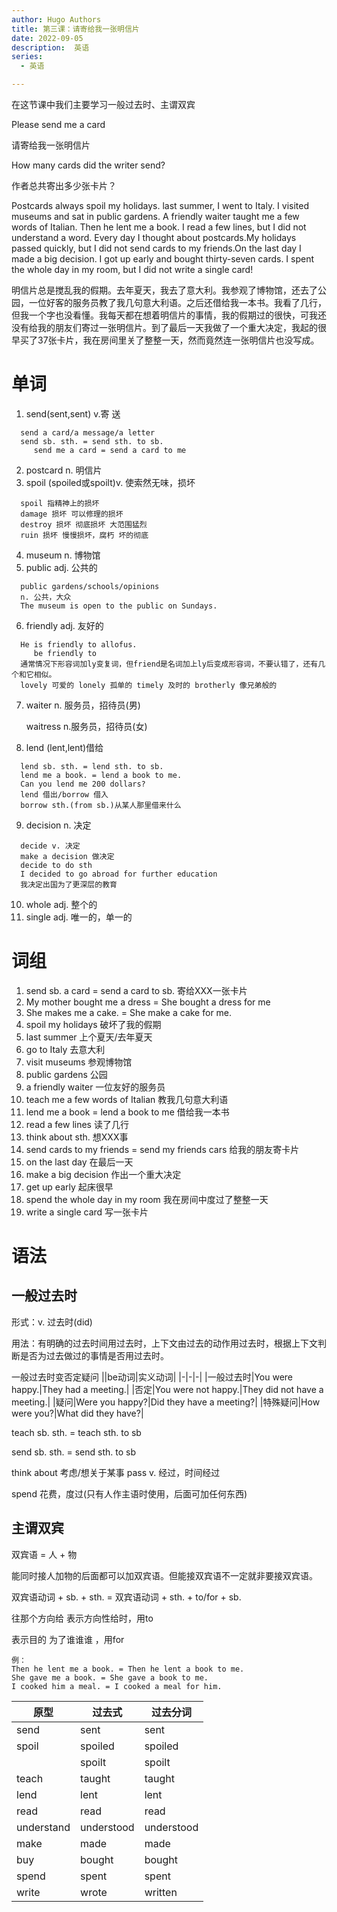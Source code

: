 ```yaml
---
author: Hugo Authors
title: 第三课：请寄给我一张明信片
date: 2022-09-05
description:  英语
series:
  - 英语

---
```

在这节课中我们主要学习一般过去时、主谓双宾

<!--more-->

Please send me a card

请寄给我一张明信片

How many cards did the writer send?

作者总共寄出多少张卡片？

Postcards always spoil my holidays. last summer, I went to Italy. I visited museums and sat in public gardens. A friendly waiter taught me a few words of Italian. Then he lent me a book. I read a few lines, but I did not understand a word. Every day I thought about postcards.My holidays passed quickly, but I did not send cards to my friends.On the last day I made a big decision. I got up early and bought thirty-seven cards. I spent the whole day in my room, but I did not write a single card!

明信片总是搅乱我的假期。去年夏天，我去了意大利。我参观了博物馆，还去了公园，一位好客的服务员教了我几句意大利语。之后还借给我一本书。我看了几行，但我一个字也没看懂。我每天都在想着明信片的事情，我的假期过的很快，可我还没有给我的朋友们寄过一张明信片。到了最后一天我做了一个重大决定，我起的很早买了37张卡片，我在房间里关了整整一天，然而竟然连一张明信片也没写成。


# 单词
 1. send(sent,sent) v.寄 送
 ```
   send a card/a message/a letter
   send sb. sth. = send sth. to sb.
      send me a card = send a card to me
 ```
 2. postcard n. 明信片
 3. spoil (spoiled或spoilt)v. 使索然无味，损坏
 ```
   spoil 指精神上的损坏
   damage 损坏 可以修理的损坏
   destroy 损坏 彻底损坏 大范围猛烈
   ruin 损坏 慢慢损坏，腐朽 坏的彻底
 ```
 4. museum n. 博物馆
 5. public adj. 公共的
 ```
   public gardens/schools/opinions
   n. 公共，大众
   The museum is open to the public on Sundays.
 ```
 6. friendly adj. 友好的
 ```
   He is friendly to allofus.
      be friendly to
   通常情况下形容词加ly变复词，但friend是名词加上ly后变成形容词，不要认错了，还有几个和它相似。
   lovely 可爱的 lonely 孤单的 timely 及时的 brotherly 像兄弟般的
 ```
 7. waiter n. 服务员，招待员(男)

      waitress n.服务员，招待员(女)
 8. lend (lent,lent)借给
 ```
   lend sb. sth. = lend sth. to sb.
   lend me a book. = lend a book to me.
   Can you lend me 200 dollars?
   lend 借出/borrow 借入
   borrow sth.(from sb.)从某人那里借来什么
 ```
 9. decision n. 决定
 ```
   decide v. 决定
   make a decision 做决定
   decide to do sth
   I decided to go abroad for further education
   我决定出国为了更深层的教育
 ```
 10. whole adj. 整个的
 11. single adj. 唯一的，单一的

# 词组
1. send sb. a card = send a card to sb. 寄给XXX一张卡片
2. My mother bought me a dress = She bought a dress for me
3. She makes me a cake. = She make a cake for me.
4. spoil my holidays 破坏了我的假期
5. last summer 上个夏天/去年夏天
6. go to Italy 去意大利
7. visit museums 参观博物馆
8. public gardens 公园
9. a friendly waiter 一位友好的服务员
10. teach me a few words of Italian 教我几句意大利语
11. lend me a book = lend a book to me 借给我一本书
12. read a few lines 读了几行
13. think about sth. 想XXX事
14. send cards to my friends = send my friends cars 给我的朋友寄卡片
15. on the last day 在最后一天
16. make a big decision 作出一个重大决定
17. get up early 起床很早
18. spend the whole day in my room 我在房间中度过了整整一天
19. write a single card 写一张卡片

# 语法
## 一般过去时

形式：v. 过去时(did)

用法：有明确的过去时间用过去时，上下文由过去的动作用过去时，根据上下文判断是否为过去做过的事情是否用过去时。

一般过去时变否定疑问
||be动词|实义动词|
|-|-|-|
|一般过去时|You were happy.|They had a meeting.|
|否定|You were not happy.|They did not have a meeting.|
|疑问|Were you happy?|Did they have a meeting?|
|特殊疑问|How were you?|What did they have?|

teach sb. sth. = teach sth. to sb

send sb. sth. = send sth. to sb

think about 考虑/想关于某事
pass v. 经过，时间经过

spend 花费，度过(只有人作主语时使用，后面可加任何东西)

## 主谓双宾
双宾语 = 人 + 物

能同时接人加物的后面都可以加双宾语。但能接双宾语不一定就非要接双宾语。

双宾语动词 + sb. + sth. = 双宾语动词 + sth. + to/for + sb.

往那个方向给 表示方向性给时，用to

表示目的 为了谁谁谁 ，用for
```
例：
Then he lent me a book. = Then he lent a book to me.
She gave me a book. = She gave a book to me.
I cooked him a meal. = I cooked a meal for him. 
```

|原型|过去式|过去分词|
|-|-|-|
|send|sent|sent|
|spoil|spoiled|spoiled|
||spoilt|spoilt|
|teach|taught|taught|
|lend|lent|lent|
|read|read|read|
|understand|understood|understood|
|make|made|made|
|buy|bought|bought|
|spend|spent|spent|
|write|wrote|written|